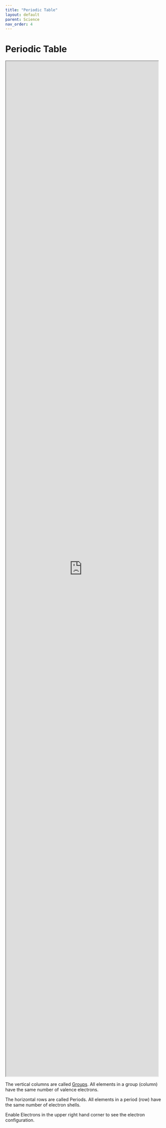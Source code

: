 ```yaml
---
title: "Periodic Table"
layout: default
parent: Science
nav_order: 4
---
```


# Periodic Table

<iframe style="width: 50vw; height: 80vh;" src="https://www.ptable.com"></iframe>

The vertical columns are called [Groups](/science/s5/chem1.html#groups-in-the-periodic-table). All elements in a group (column) have the same number of valence electrons.

The horizontal rows are called Periods. All elements in a period (row) have the same number of electron shells.

Enable Electrons in the upper right hand corner to see the electron configuration.

